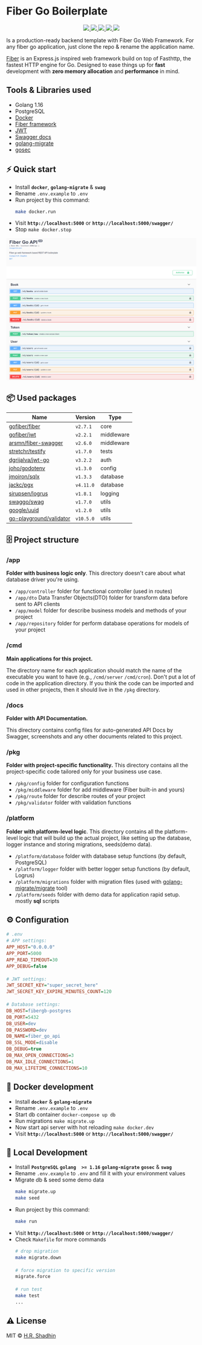 # Fiber Go Boilerplate

<p align="center">
  <a href="https://golang.org/doc/go1.16">
    <img src="https://img.shields.io/badge/Go-1.16+-00ADD8?style=flat&logo=go">
  </a>
  <a href="https://github.com/gofiber/fiber/releases">
    <img src="https://img.shields.io/github/v/release/gofiber/fiber?color=00ADD8&label=%F0%9F%9A%80%20">
  </a>
  <a href="https://gocover.io/github.com/hrshadhin/fiber-go-boilerplate">
    <img src="https://img.shields.io/badge/%F0%9F%94%8E%20gocover-56.0%25-75C46B.svg?style=flat">
  </a>
  <a href="https://github.com/hrshadhin/fiber-go-boilerplate/actions?query=workflow%3ASecurity">
    <img src="https://img.shields.io/github/workflow/status/hrshadhin/fiber-go-boilerplate/Security?label=%F0%9F%94%91%20gosec&style=flat&color=75C46B">
  </a>
  <a href="https://github.com/hrshadhin/fiber-go-boilerplate/actions?query=workflow%3ATest">
    <img src="https://img.shields.io/github/workflow/status/hrshadhin/fiber-go-boilerplate/Test?label=%F0%9F%A7%AA%20tests&style=flat&color=75C46B">
  </a>
</p>

Is a production-ready backend template with Fiber Go Web Framework. For any fiber go application, just clone the repo &
rename the application name.

[Fiber](https://gofiber.io/) is an Express.js inspired web framework build on top of Fasthttp, the fastest HTTP engine for Go. Designed to ease things up for **fast** development with **zero memory allocation** and **performance** in mind.

## Tools & Libraries used
- Golang 1.16
- PostgreSQL
- [Docker](https://www.docker.com/get-started)
- [Fiber framework](https://github.com/gofiber/fiber)
- [JWT](https://github.com/form3tech-oss/jwt-go)
- [Swagger docs](https://github.com/swaggo/swag)
- [golang-migrate](https://github.com/golang-migrate/migrate)
- [gosec](https://github.com/securego/gosec)

## ⚡️ Quick start
- Install **`docker`**, **`golang-migrate`** & **`swag`**
- Rename `.env.example` to `.env`
- Run project by this command:
  ```bash
  make docker.run
  ```
- Visit **`http://localhost:5000`** or **`http://localhost:5000/swagger/`**
- Stop `make docker.stop`

![APIs](docs/api_list.png)

## 📦 Used packages

| Name                                                                  | Version   | Type       |
| --------------------------------------------------------------------- | --------- | ---------- |
| [gofiber/fiber](https://github.com/gofiber/fiber)                     | `v2.7.1`  | core       |
| [gofiber/jwt](https://github.com/gofiber/jwt)                         | `v2.2.1`  | middleware |
| [arsmn/fiber-swagger](https://github.com/arsmn/fiber-swagger)         | `v2.6.0`  | middleware |
| [stretchr/testify](https://github.com/stretchr/testify)               | `v1.7.0`  | tests      |
| [dgrijalva/jwt-go](https://github.com/dgrijalva/jwt-go)               | `v3.2.2`  | auth       |
| [joho/godotenv](https://github.com/joho/godotenv)                     | `v1.3.0`  | config     |
| [jmoiron/sqlx](https://github.com/jmoiron/sqlx)                       | `v1.3.3`  | database   |
| [jackc/pgx](https://github.com/jackc/pgx)                             | `v4.11.0` | database   |
| [sirupsen/logrus](https://github.com/sirupsen/logrus)                 | `v1.8.1`  | logging    |
| [swaggo/swag](https://github.com/swaggo/swag)                         | `v1.7.0`  | utils      |
| [google/uuid](https://github.com/google/uuid)                         | `v1.2.0`  | utils      |
| [go-playground/validator](https://github.com/go-playground/validator) | `v10.5.0` | utils      |

## 🗄 Project structure

### /app

**Folder with business logic only**. This directory doesn't care about what database driver you're using.

- `/app/controller` folder for functional controller (used in routes)
- `/app/dto` Data Transfer Objects(DTO) folder for transform data before sent to API clients
- `/app/model` folder for describe business models and methods of your project
- `/app/repository` folder for perform database operations for models of your project

### /cmd
**Main applications for this project.**

The directory name for each application should match the name of the executable you want to have (e.g., `/cmd/server` `/cmd/cron`).
Don't put a lot of code in the application directory. If you think the code can be imported and used in other projects,
then it should live in the `/pkg` directory.

### /docs

**Folder with API Documentation.**

This directory contains config files for auto-generated API Docs by Swagger, screenshots
and any other documents related to this project.

### /pkg

**Folder with project-specific functionality.** This directory contains all the project-specific code tailored only for your business use case.

- `/pkg/config` folder for configuration functions
- `/pkg/middleware` folder for add middleware (Fiber built-in and yours)
- `/pkg/route` folder for describe routes of your project
- `/pkg/validator` folder with validation functions

### /platform

**Folder with platform-level logic**. This directory contains all the platform-level logic that will build up the actual project,
like setting up the database, logger instance and storing migrations, seeds(demo data).

- `/platform/database` folder with database setup functions (by default, PostgreSQL)
- `/platform/logger` folder with better logger setup functions (by default, Logrus)
- `/platform/migrations` folder with migration files (used with [golang-migrate/migrate](https://github.com/golang-migrate/migrate) tool)
- `/platform/seeds` folder with demo data for application rapid setup. mostly **sql** scripts

## ⚙️ Configuration

```ini
# .env
# APP settings:
APP_HOST="0.0.0.0"
APP_PORT=5000
APP_READ_TIMEOUT=30
APP_DEBUG=false

# JWT settings:
JWT_SECRET_KEY="super_secret_here"
JWT_SECRET_KEY_EXPIRE_MINUTES_COUNT=120

# Database settings:
DB_HOST=fibergb-postgres
DB_PORT=5432
DB_USER=dev
DB_PASSWORD=dev
DB_NAME=fiber_go_api
DB_SSL_MODE=disable
DB_DEBUG=true
DB_MAX_OPEN_CONNECTIONS=3
DB_MAX_IDLE_CONNECTIONS=1
DB_MAX_LIFETIME_CONNECTIONS=10
```

## 🔨 Docker development

- Install **`docker`** & **`golang-migrate`**
- Rename `.env.example` to `.env`
- Start db container `docker-compose up db`
- Run migrations `make migrate.up`
- Now start api server with hot reloading `make docker.dev`
- Visit **`http://localhost:5000`** or **`http://localhost:5000/swagger/`**

## 🔨 Local Development

- Install **`PostgreSQL`** **`golang  >= 1.16`** **`golang-migrate`** **`gosec`** & **`swag`**
- Rename `.env.example` to `.env` and fill it with your environment values
- Migrate db & seed some demo data
  ```bash
  make migrate.up
  make seed
  ```
- Run project by this command:
  ```bash
  make run
  ```
- Visit **`http://localhost:5000`** or **`http://localhost:5000/swagger/`**
- Check `Makefile` for more commands
  ```bash
  # drop migration
  make migrate.down

  # force migration to specific version
  migrate.force

  # run test
  make test
  ...
  ```

## ⚠️ License

MIT &copy; [H.R. Shadhin](https://github.com/hrshadhin)

